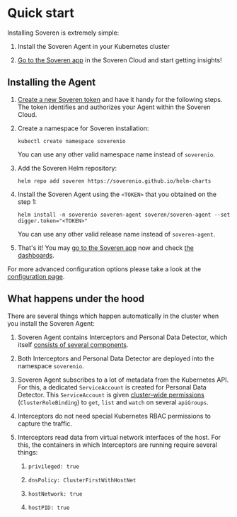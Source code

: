 # Quick start

Installing Soveren is extremely simple:

1. Install the Soveren Agent in your Kubernetes cluster

2. [Go to the Soveren app](https://app.soveren.io/) in the Soveren Cloud and start getting insights!


## Installing the Agent

1. [Create a new Soveren token](../../administration/managing-agents#create-an-agent) and have it handy for the following steps. The token identifies and authorizes your Agent within the Soveren Cloud.
 

2. Create a namespace for Soveren installation:
    ```shell
    kubectl create namespace soverenio
    ```
   You can use any other valid namespace name instead of `soverenio`.


4. Add the Soveren Helm repository:
    ```shell
    helm repo add soveren https://soverenio.github.io/helm-charts
    ```

5. Install the Soveren Agent using the `<TOKEN>` that you obtained on the step 1:
    ```shell
    helm install -n soverenio soveren-agent soveren/soveren-agent --set digger.token="<TOKEN>"
    ```
   You can use any other valid release name instead of `soveren-agent`.


7. That's it! You may [go to the Soveren app](https://app.soveren.io/) now and check [the dashboards](../../user-guide/overview/).

For more advanced configuration options please take a look at the [configuration page](../../administration/configuring-agent/).

## What happens under the hood

There are several things which happen automatically in the cluster when you install the Soveren Agent:

1. Soveren Agent contains Interceptors and Personal Data Detector, which itself [consists of several components](../../#soveren-agent).


2. Both Interceptors and Personal Data Detector are deployed into the namespace `soverenio`. 


3. Soveren Agent subscribes to a lot of metadata from the Kubernetes API. For this, a dedicated `ServiceAccount` is created for Personal Data Detector. This `ServiceAccount` is given [cluster-wide permissions](https://github.com/soverenio/helm-charts/blob/master/charts/soveren-agent/templates/digger-rbac.yaml) (`ClusterRoleBinding`) to `get`, `list` and `watch` on several `apiGroups`.


4. Interceptors do not need special Kubernetes RBAC permissions to capture the traffic.

5. Interceptors read data from virtual network interfaces of the host. For this, the containers in which Interceptors are running require several things:

    1. `privileged: true`

    2. `dnsPolicy: ClusterFirstWithHostNet`

    3. `hostNetwork: true`

    4. `hostPID: true`
